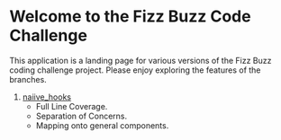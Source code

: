 # Welcome to the Fizz Buzz Code Challenge
This application is a landing page for various versions of the Fizz Buzz coding challenge project. Please enjoy exploring the features of the branches.  
1. [naiive_hooks](https://github.com/WorstClassic/fizz-buzz/tree/naiive_hooks)
   * Full Line Coverage.
   * Separation of Concerns.
   * Mapping onto general components.